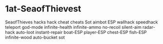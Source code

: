 # 1at-SeaofThievest
SeaofThieves hacks hack cheat cheats Sot aimbot ESP wallhack speedhack teleport god-mode infinite-health infinite-ammo no-recoil silent-aim radar-hack auto-loot instant-repair boat-ESP player-ESP chest-ESP fish-ESP infinite-wood auto-bucket sot
